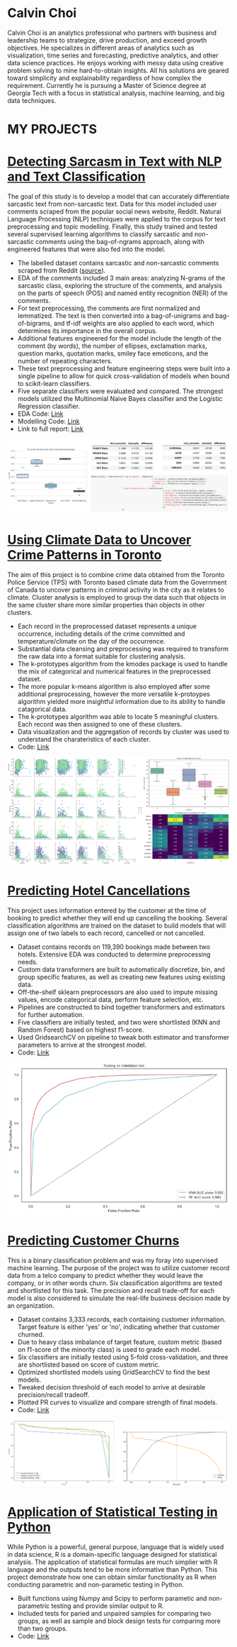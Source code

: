 # Calvin Choi

Calvin Choi is an analytics professional who partners with business and leadership teams to strategize, drive production, and exceed growth objectives. He specializes in different areas of analytics such as visualization, time series and forecasting, predictive analytics, and other data science practices. He enjoys working with messy data using creative problem solving to mine hard-to-obtain insights. All his solutions are geared toward simplicity and explainability regardless of how complex the requirement. Currently he is pursuing a Master of Science degree at Georgia Tech with a focus in statistical analysis, machine learning, and big data techniques. 

# MY PROJECTS

# [Detecting Sarcasm in Text with NLP and Text Classification](https://github.com/calvinchoi21/sarcasm-detection)

The goal of this study is to develop a model that can accurately differentiate sarcastic text from non-sarcastic text. Data for this model included user comments scraped from the popular social news website, Reddit. Natural Language Processing (NLP) techniques were applied to the corpus for text preprocessing and topic modelling. Finally, this study trained and tested several supervised learning algorithms to classify sarcastic and non-sarcastic comments using the bag-of-ngrams approach, along with engineered features that  were also fed into the model. 

- The labelled dataset contains sarcastic and non-sarcastic comments scraped from Reddit ([source](https://www.kaggle.com/danofer/sarcasm)).
- EDA of the comments included 3 main areas: analyzing N-grams of the sarcastic class, exploring the structure of the comments, and analysis on the parts of speech (POS) and named entity recognition (NER) of the comments. 
- For text preprocessing, the comments are first normalized and lemmatized. The text is then converted into a bag-of-unigrams and bag-of-bigrams, and tf-idf weights are also applied to each word, which determines its importance in the overall corpus. 
- Additional features engineered for the model include the length of the comment (by words), the number of ellipses, exclamation marks, question marks, quotation marks, smiley face emoticons, and the number of repeating characters. 
- These text preprocessing and feature engineering steps were built into a single pipeline to allow for quick cross-validation of models when bound to scikit-learn classifiers.
- Five separate classifiers were evaluated and compared. The strongest models utilized the Multinomial Naive Bayes classifier and the Logistic Regression classifier. 
- EDA Code: [Link](https://github.com/calvinchoi21/sarcasm-detection/blob/main/EDA%20-%20Detecting%20Sarcasm%20in%20Text.ipynb)
- Modelling Code: [Link](https://github.com/calvinchoi21/sarcasm-detection/blob/main/Modelling%20-%20Detecting%20Sarcasm%20in%20Text.ipynb)
- Link to full report: [Link](https://github.com/calvinchoi21/sarcasm-detection/blob/main/Report/Final%20Report%20-%20Detecting%20Sarcasm.docx)

![](/images/sarcasm_detection.jpg)

# [Using Climate Data to Uncover Crime Patterns in Toronto](https://github.com/calvinchoi21/toronto-crime-clustering)

The aim of this project is to combine crime data obtained from the Toronto Police Service (TPS) with Toronto based climate data from the Government of Canada to uncover patterns in criminal activity in the city as it relates to climate. Cluster analysis is employed to group the data such that objects in the same cluster share more similar properties than objects in other clusters.

- Each record in the preprocessed dataset represents a unique occurrence, including details of the crime committed and temperature/climate on the day of the occurrence.
- Substantial data cleansing and preprocessing was required to transform the raw data into a format suitable for clustering analysis.
- The k-prototypes algorithm from the kmodes package is used to handle the mix of categorical and numerical features in the preprocessed dataset. 
- The more popular k-means algorithm is also employed after some additional preprocessing, however the more versatile k-protoypes algorithm yielded more insightful information due to its ability to handle catagorical data.
- The k-prototypes algorithm was able to locate 5 meaningful clusters. Each record was then assigned to one of these clusters.
- Data visualization and the aggregation of records by cluster was used to understand the charateristics of each cluster. 
- Code: [Link](https://github.com/calvinchoi21/toronto-crime-clustering/blob/master/Toronto_Crime.ipynb)

![](/images/crime_clusters.jpg)

# [Predicting Hotel Cancellations](https://github.com/calvinchoi21/predicting-booking-cancellations)

This project uses information entered by the customer at the time of booking to predict whether they will end up cancelling the booking. Several classification algorithms are trained on the dataset to build models that will assign one of two labels to each record, cancelled or not cancelled. 

- Dataset contains records on 119,390 bookings made between two hotels. Extensive EDA was conducted to determine preprocessing needs.
- Custom data transformers are built to automatically discretize, bin, and group specific features, as well as creating new features using existing data. 
- Off-the-shelf sklearn preprocessors are also used to impute missing values, encode categorical data, perform feature selection, etc. 
- Pipelines are constructed to bind together transformers and estimators for further automation. 
- Five classifiers are initially tested, and two were shortlisted (KNN and Random Forest) based on highest f1-score. 
- Used GridsearchCV on pipeline to tweak both estimator and transformer parameters to arrive at the strongest model.
- Code: [Link](https://github.com/calvinchoi21/predicting-booking-cancellations/blob/master/Predicting_cancellations.ipynb) 

![](/images/predicting_cancellations.png)

# [Predicting Customer Churns](https://github.com/calvinchoi21/predicting-customer-churn)

This is a binary classification problem and was my foray into supervised machine learning. The purpose of the project was to utilize customer record data from a telco company to predict whether they would leave the company, or in other words churn. Six classification algorithms are tested and shortlisted for this task. The precision and recall trade-off for each model is also considered to simulate the real-life business decision made by an organization. 

- Dataset contains 3,333 records, each containing customer information. Target feature is either 'yes' or 'no', indicating whether that customer churned. 
- Due to heavy class imbalance of target feature, custom metric (based on f1-score of the minority class) is used to grade each model. 
- Six classifiers are initially tested using 5-fold cross-validation, and three are shortlisted based on score of custom metric. 
- Optimized shortlisted models using GridSearchCV to find the best models. 
- Tweaked decision threshold of each model to arrive at desirable precision/recall tradeoff. 
- Plotted PR curves to visualize and compare strength of final models.
- Code: [Link](https://github.com/calvinchoi21/predicting-customer-churn/blob/master/Classification_Customer_Churn.ipynb)

![](/images/churn_curves.jpg)

# [Application of Statistical Testing in Python](https://github.com/calvinchoi21/statistical-testing-in-python)

While Python is a powerful, general purpose, language that is widely used in data science, R is a domain-specific language designed for statistical analysis. The application of statistical formulas are much simplier with R language and the outputs tend to be more informative than Python. This project demonstrate how one can obtain similar functionality as R when conducting parametric and non-parametic testing in Python.

- Built functions using Numpy and Scipy to perform parametic and non-parametric testing and provide similar output to R. 
- Included tests for paried and unpaired samples for comparing two groups, as well as sample and block design tests for comparing more than two groups.
- Code: [Link](https://github.com/calvinchoi21/statistical-testing-in-python/blob/master/statistical_testing_in_python.ipynb)
